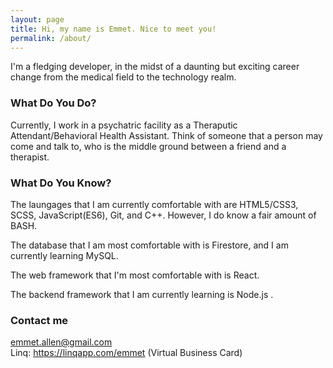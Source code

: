 ```yaml
---
layout: page
title: Hi, my name is Emmet. Nice to meet you!
permalink: /about/
---
```


I'm a fledging developer, in the midst of a daunting but exciting career change from the medical field to the technology realm.

### What Do You Do?

Currently, I work in a psychatric facility as a Theraputic Attendant/Behavioral Health Assistant. Think of someone that a person may come and talk to, who is the middle ground between a friend and a therapist.

### What Do You Know?

<!-- | Most Comfortable | Comfortable | Still Learning |
| ---------------- | ----------- | -------------- |
| HTML5/CSS3       | C++         | FireStore      |
| JavaScript(ES6)  | BASH        | MySQL          |
| Git              | React       | Node           | -->

The laungages that I am currently comfortable with are HTML5/CSS3, SCSS, JavaScript(ES6), Git, and C++. However, I do know a fair amount of BASH.

The database that I am most comfortable with is Firestore, and I am currently learning MySQL.

The web framework that I'm most comfortable with is React.

The backend framework that I am currently learning is Node.js .

### Contact me

[emmet.allen@gmail.com](emmet.allen@gmail.com) <br>
Linq: https://linqapp.com/emmet (Virtual Business Card)
